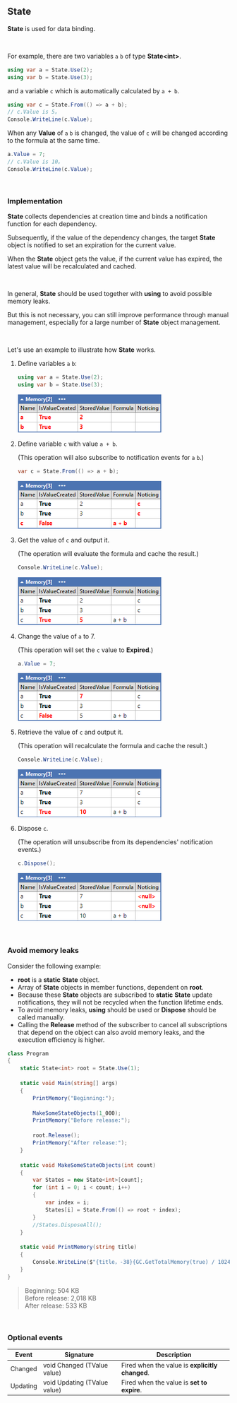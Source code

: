 ## State

**State** is used for data binding.

<br/>

For example, there are two variables `a` `b` of type **State\<int\>**.

```csharp
using var a = State.Use(2);
using var b = State.Use(3);
```

and a variable `c` which is automatically calculated by `a + b`.

```csharp
using var c = State.From(() => a + b);
// c.Value is 5。
Console.WriteLine(c.Value);
```

When any **Value** of `a` `b` is changed, the value of `c` will be changed according to the formula at the same time.

```csharp
a.Value = 7;
// c.Value is 10。
Console.WriteLine(c.Value);
```

<br/>

### Implementation

**State** collects dependencies at creation time and binds a notification function for each dependency.

Subsequently, if the value of the dependency changes, the target **State** object is notified to set an expiration for the current value.

When the **State** object gets the value, if the current value has expired, the latest value will be recalculated and cached.

<br/>

In general, **State** should be used together with **using** to avoid possible memory leaks.

But this is not necessary, you can still improve performance through manual management, especially for a large number of **State** object management.

<br/>

Let's use an example to illustrate how **State** works.

1. Define variables `a` `b`:

   ```csharp
   using var a = State.Use(2);
   using var b = State.Use(3);
   ```

   ![State-001.png](https://github.com/zmjack/NStandard/blob/master/docs/images/State-001.png?raw=true)

2. Define variable `c` with value `a + b`.

   (This operation will also subscribe to notification events for `a` `b`.)

    ```csharp
    var c = State.From(() => a + b);
    ```

   ![State-002.png](https://github.com/zmjack/NStandard/blob/master/docs/images/State-002.png?raw=true)
3. Get the value of `c` and output it.

   (The operation will evaluate the formula and cache the result.)

   ```csharp
   Console.WriteLine(c.Value);
   ```

   ![State-003.png](https://github.com/zmjack/NStandard/blob/master/docs/images/State-003.png?raw=true)

4. Change the value of `a` to 7.

   (This operation will set the `c` value to **Expired**.)
   
   ```csharp
   a.Value = 7;
   ```

   ![State-004.png](https://github.com/zmjack/NStandard/blob/master/docs/images/State-004.png?raw=true)

5. Retrieve the value of `c` and output it.

   (This operation will recalculate the formula and cache the result.)
   
   ```csharp
   Console.WriteLine(c.Value);
   ```

   ![State-005.png](https://github.com/zmjack/NStandard/blob/master/docs/images/State-005.png?raw=true)
   
6. Dispose `c`.

   (The operation will unsubscribe from its dependencies' notification events.)

   ```csharp
   c.Dispose();
   ```

   ![State-006.png](https://github.com/zmjack/NStandard/blob/master/docs/images/State-006.png?raw=true)

<br/>

### Avoid memory leaks

Consider the following example:

- **root** is a **static** **State** object.
- Array of **State** objects in member functions, dependent on **root**.
- Because these **State** objects are subscribed to **static** **State** update notifications, they will not be recycled when the function lifetime ends.
- To avoid memory leaks, **using** should be used or **Dispose** should be called manually.
- Calling the **Release** method of the subscriber to cancel all subscriptions that depend on the object can also avoid memory leaks, and the execution efficiency is higher.

```csharp
class Program
{
    static State<int> root = State.Use(1);

    static void Main(string[] args)
    {
        PrintMemory("Beginning:");
        
        MakeSomeStateObjects(1_000);
        PrintMemory("Before release:");
        
        root.Release();
        PrintMemory("After release:");
    }
    
    static void MakeSomeStateObjects(int count)
    {
        var States = new State<int>[count];
        for (int i = 0; i < count; i++)
        {
            var index = i;
            States[i] = State.From(() => root + index);
        }
        //States.DisposeAll();
    }
    
    static void PrintMemory(string title)
    {
        Console.WriteLine($"{title，-38}{GC.GetTotalMemory(true) / 1024:N0} KB");
    }
}
```

> Beginning:                            504 KB<br/>
> Before release:                       2,018 KB<br/>
> After release:                        533 KB

<br/>

### Optional events

| Event    | Signature                    | Description                                     |
| -------- | ---------------------------- | ----------------------------------------------- |
| Changed  | void Changed (TValue value)  | Fired when the value is **explicitly changed**. |
| Updating | void Updating (TValue value) | Fired when the value is **set to expire**.      |

